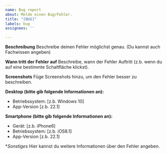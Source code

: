 ```yaml
---
name: Bug report
about: Melde einen Bug/Fehler.
title: "[BUG]"
labels: bug
assignees: ''

---
```


**Beschreibung**
Beschreibe deinen Fehler möglichst genau. (Du kannst auch Fachwissen angeben)

**Wann tritt der Fehler auf**
Beschreibe, wann der Fehler Auftritt (z.b. wenn du auf eine bestimmte Schaltfläche klickst).

**Screenshots**
Füge Screenshots hinzu, um den Fehler besser zu beschreiben.

**Desktop (bitte gib folgende Informationen an):**
 - Betriebssystem: [z.b. Windows 10]
 - App-Version [z.b. 22.1]

**Smartphone (bitte gib folgende Informationen an):**
 - Gerät: [z.b. iPhone6]
 - Betriebssystem: [z.b. iOS8.1]
 - App-Version [z.b. 22.1]

**Sonstiges*
Hier kannst du weitere Informationen über den Fehler angeben.
